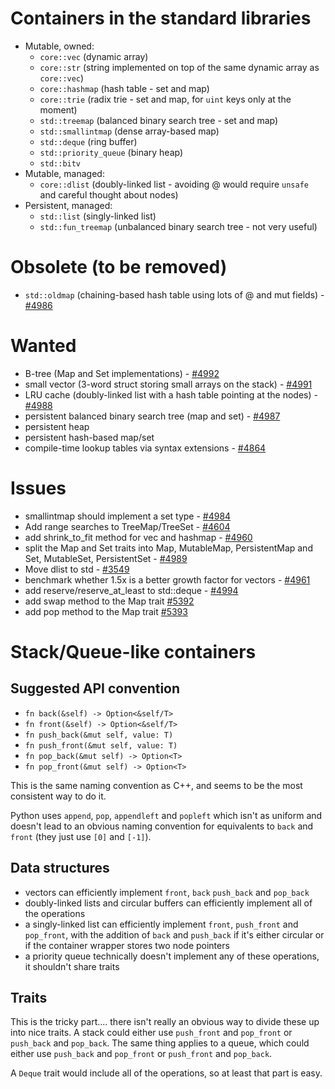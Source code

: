 # Containers in the standard libraries

* Mutable, owned:
    * `core::vec` (dynamic array)
    * `core::str` (string implemented on top of the same dynamic array as `core::vec`)
    * `core::hashmap` (hash table - set and map)
    * `core::trie` (radix trie - set and map, for `uint` keys only at the moment)
    * `std::treemap` (balanced binary search tree - set and map)
    * `std::smallintmap` (dense array-based map)
    * `std::deque` (ring buffer)
    * `std::priority_queue` (binary heap)
    * `std::bitv`
* Mutable, managed:
    * `core::dlist` (doubly-linked list - avoiding @ would require `unsafe` and careful thought about nodes)
* Persistent, managed:
    * `std::list` (singly-linked list)
    * `std::fun_treemap` (unbalanced binary search tree - not very useful)

# Obsolete (to be removed)

* `std::oldmap` (chaining-based hash table using lots of @ and mut fields) - [#4986](https://github.com/mozilla/rust/issues/4986)

# Wanted

* B-tree (Map and Set implementations) - [#4992](https://github.com/mozilla/rust/issues/4992)
* small vector (3-word struct storing small arrays on the stack) - [#4991](https://github.com/mozilla/rust/issues/4991)
* LRU cache (doubly-linked list with a hash table pointing at the nodes) - [#4988](https://github.com/mozilla/rust/issues/4988)
* persistent balanced binary search tree (map and set) - [#4987](https://github.com/mozilla/rust/issues/4987)
* persistent heap
* persistent hash-based map/set
* compile-time lookup tables via syntax extensions - [#4864](https://github.com/mozilla/rust/issues/4864)

# Issues

* smallintmap should implement a set type - [#4984](https://github.com/mozilla/rust/issues/4984)
* Add range searches to TreeMap/TreeSet - [#4604](https://github.com/mozilla/rust/issues/4604)
* add shrink_to_fit method for vec and hashmap - [#4960](https://github.com/mozilla/rust/issues/4960)
* split the Map and Set traits into Map, MutableMap, PersistentMap and Set, MutableSet, PersistentSet - [#4989](https://github.com/mozilla/rust/issues/4989)
* Move dlist to std - [#3549](https://github.com/mozilla/rust/issues/3549)
* benchmark whether 1.5x is a better growth factor for vectors - [#4961](https://github.com/mozilla/rust/issues/4961)
* add reserve/reserve_at_least to std::deque - [#4994](https://github.com/mozilla/rust/issues/4994)
* add swap method to the Map trait [#5392](https://github.com/mozilla/rust/issues/5392)
* add pop method to the Map trait [#5393](https://github.com/mozilla/rust/issues/5393)

# Stack/Queue-like containers

## Suggested API convention

* `fn back(&self) -> Option<&self/T>`
* `fn front(&self) -> Option<&self/T>`
* `fn push_back(&mut self, value: T)`
* `fn push_front(&mut self, value: T)`
* `fn pop_back(&mut self) -> Option<T>`
* `fn pop_front(&mut self) -> Option<T>`

This is the same naming convention as C++, and seems to be the most consistent way to do it.

Python uses `append`, `pop`, `appendleft` and `popleft` which isn't as uniform and doesn't lead to an obvious naming convention for equivalents to `back` and `front` (they just use `[0]` and `[-1]`).

## Data structures

* vectors can efficiently implement `front`, `back` `push_back` and `pop_back`
* doubly-linked lists and circular buffers can efficiently implement all of the operations
* a singly-linked list can efficiently implement `front`, `push_front` and `pop_front`, with the addition of `back` and `push_back` if it's either circular or if the container wrapper stores two node pointers
* a priority queue technically doesn't implement any of these operations, it shouldn't share traits

## Traits

This is the tricky part.... there isn't really an obvious way to divide these up into nice traits. A stack could either use `push_front` and `pop_front` or `push_back` and `pop_back`. The same thing applies to a queue, which could either use `push_back` and `pop_front` or `push_front` and `pop_back`.

A `Deque` trait would include all of the operations, so at least that part is easy.